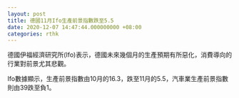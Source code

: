 ```yaml
---
layout: post
title: 德國11月Ifo生產前景指數跌至5.5
date: 2020-12-07 14:47:44.000000000 +08:00
categories: rthk
---
```


德國伊福經濟研究所(Ifo)表示，德國未來幾個月的生產預期有所惡化，消費導向的行業對前景尤其悲觀。

Ifo數據顯示，生產前景指數由10月的16.3，跌至11月的5.5，汽車業生產前景指數則由39跌至負1。
